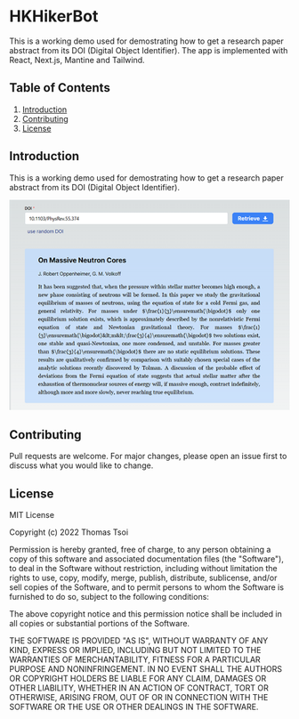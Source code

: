 # HKHikerBot
This is a working demo used for demostrating how to get a research paper abstract from its DOI (Digital Object Identifier). The app is implemented with React, Next.js, Mantine and Tailwind.

## Table of Contents
1. [Introduction](#introduction)
2. [Contributing](#contributing)
3. [License](#license)

## Introduction
This is a working demo used for demostrating how to get a research paper abstract from its DOI (Digital Object Identifier).

![Screen shot](https://github.com/tsoithomas/summations-doi/blob/master/screenshot.png?raw=true)

## Contributing
Pull requests are welcome. For major changes, please open an issue first to
discuss what you would like to change.

## License
MIT License

Copyright (c) 2022 Thomas Tsoi

Permission is hereby granted, free of charge, to any person obtaining a copy
of this software and associated documentation files (the "Software"), to deal
in the Software without restriction, including without limitation the rights
to use, copy, modify, merge, publish, distribute, sublicense, and/or sell
copies of the Software, and to permit persons to whom the Software is
furnished to do so, subject to the following conditions:

The above copyright notice and this permission notice shall be included in all
copies or substantial portions of the Software.

THE SOFTWARE IS PROVIDED "AS IS", WITHOUT WARRANTY OF ANY KIND, EXPRESS OR
IMPLIED, INCLUDING BUT NOT LIMITED TO THE WARRANTIES OF MERCHANTABILITY,
FITNESS FOR A PARTICULAR PURPOSE AND NONINFRINGEMENT. IN NO EVENT SHALL THE
AUTHORS OR COPYRIGHT HOLDERS BE LIABLE FOR ANY CLAIM, DAMAGES OR OTHER
LIABILITY, WHETHER IN AN ACTION OF CONTRACT, TORT OR OTHERWISE, ARISING FROM,
OUT OF OR IN CONNECTION WITH THE SOFTWARE OR THE USE OR OTHER DEALINGS IN THE
SOFTWARE.


